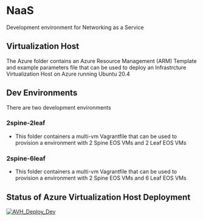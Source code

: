 # NaaS
Development environment for Networking as a Service

## Virtualization Host
The Azure folder contains an Azure Resource Management (ARM) Template and example parameters file that can be used to deploy an Infrastrcture Virtualization Host on Azure running Ubuntu 20.4

## Dev Environments

There are two development environments

### 2spine-2leaf
- This folder containers a multi-vm Vagrantfile that can be used to provision a environment with 2 Spine EOS VMs and 2 Leaf EOS VMs
### 2spine-6leaf
- This folder containers a multi-vm Vagrantfile that can be used to provision a environment with 2 Spine EOS VMs and 6 Leaf EOS VMs

## Status of Azure Virtualization Host Deployment
[![AVH_Deploy_Dev](https://github.com/Nchaos/NaaS/actions/workflows/avh_deploy.dev.yml/badge.svg)](https://github.com/Nchaos/NaaS/actions/workflows/avh_deploy.dev.yml)